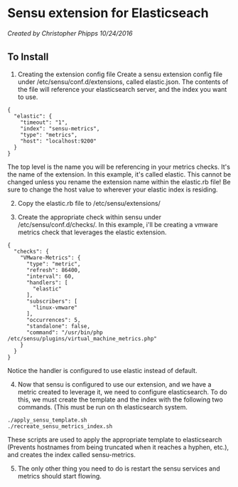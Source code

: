 # Sensu extension for Elasticseach
###### Created by Christopher Phipps 10/24/2016

## To Install

1. Creating the extension config file
Create a sensu extension config file under /etc/sensu/conf.d/extensions, called elastic.json. The contents of the file will reference your elasticsearch server, and the index you want to use.
```
{
  "elastic": {
    "timeout": "1",
    "index": "sensu-metrics",
    "type": "metrics",
    "host": "localhost:9200"
  }
}
```
The top level is the name you will be referencing in your metrics checks. It's the name of the extension. In this example, it's called elastic. This cannot be changed unless you rename the extension name within the elastic.rb file! Be sure to change the host value to wherever your elastic index is residing. 

2. Copy the elastic.rb file to /etc/sensu/extensions/

3. Create the appropriate check within sensu under /etc/sensu/conf.d/checks/. In this example, i'll be creating a vmware metrics check that leverages the elastic extension.
```
{
  "checks": {
    "VMware-Metrics": {
      "type": "metric",
      "refresh": 86400,
      "interval": 60,
      "handlers": [
        "elastic"
      ],
      "subscribers": [
        "linux-vmware"
      ],
      "occurrences": 5,
      "standalone": false,
      "command": "/usr/bin/php /etc/sensu/plugins/virtual_machine_metrics.php"
    }
  }
}
```
Notice the handler is configured to use elastic instead of default.

4. Now that sensu is configured to use our extension, and we have a metric created to leverage it, we need to configure elasticsearch. To do this, we must create the template and the index with the following two commands. (This must be run on th elasticsearch system.
```
./apply_sensu_template.sh
./recreate_sensu_metrics_index.sh
```
These scripts are used to apply the appropriate template to elasticsearch (Prevents hostnames from being truncated when it reaches a hyphen, etc.), and creates the index called sensu-metrics.

5. The only other thing you need to do is restart the sensu services and metrics should start flowing.
